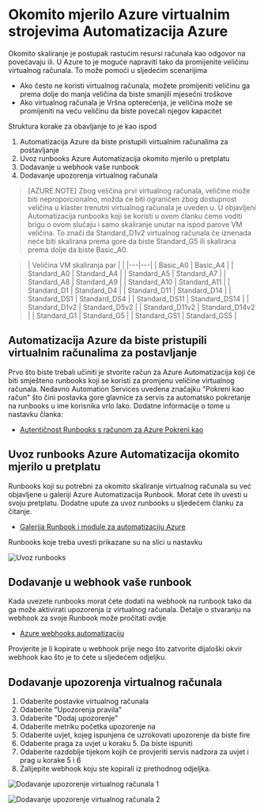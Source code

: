 <properties
    pageTitle="Okomito mjerilo Azure virtualnim strojevima Azure Automatizacija | Microsoft Azure"
    description="Kako okomito u odgovoru nadzor upozorenja s Azure Automatizacija skaliranje virtualnog računala za Windows"
    services="virtual-machines-windows"
    documentationCenter=""
    authors="singhkays"
    manager="timlt"
    editor=""
    tags="azure-resource-manager"/>

<tags
    ms.service="virtual-machines-windows"
    ms.workload="infrastructure-services"
    ms.tgt_pltfrm="vm-windows"
    ms.devlang="na"
    ms.topic="article"
    ms.date="03/29/2016"
    ms.author="singhkay"/>

# <a name="vertically-scale-azure-virtual-machines-with-azure-automation"></a>Okomito mjerilo Azure virtualnim strojevima Automatizacija Azure

Okomito skaliranje je postupak rastućim resursi računala kao odgovor na povećavaju ili. U Azure to je moguće napraviti tako da promijenite veličinu virtualnog računala. To može pomoći u sljedećim scenarijima

- Ako često ne koristi virtualnog računala, možete promijeniti veličinu ga prema dolje do manja veličina da biste smanjili mjesečni troškove
- Ako virtualnog računala je Vršna opterećenja, je veličina može se promijeniti na veću veličinu da biste povećali njegov kapacitet

Struktura korake za obavljanje to je kao ispod

1. Automatizacija Azure da biste pristupili virtualnim računalima za postavljanje
2. Uvoz runbooks Azure Automatizacija okomito mjerilo u pretplatu
3. Dodavanje u webhook vaše runbook
4. Dodavanje upozorenja virtualnog računala

> [AZURE.NOTE] Zbog veličina prvi virtualnog računala, veličine može biti neproporcionalno, možda će biti ograničen zbog dostupnost veličina u klaster trenutni virtualnog računala je uveden u. U objavljeni Automatizacija runbooks koji se koristi u ovom članku ćemo voditi brigu o ovom slučaju i samo skaliranje unutar na ispod parove VM veličina. To znači da Standard_D1v2 virtualnog računala će iznenada neće biti skalirana prema gore da biste Standard_G5 ili skalirana prema dolje da biste Basic_A0.

>| Veličina VM skaliranja par |   |
|---|---|
|  Basic_A0 |  Basic_A4 |
|  Standard_A0 | Standard_A4 |
|  Standard_A5 | Standard_A7  |
|  Standard_A8 | Standard_A9  |
|  Standard_A10 |  Standard_A11 |
|  Standard_D1 |  Standard_D4 |
|  Standard_D11 | Standard_D14  |
|  Standard_DS1 |  Standard_DS4 |
|  Standard_DS11 | Standard_DS14  |
|  Standard_D1v2 |  Standard_D5v2 |
|  Standard_D11v2 |  Standard_D14v2 |
|  Standard_G1 |  Standard_G5 |
|  Standard_GS1 |  Standard_GS5 |

## <a name="setup-azure-automation-to-access-your-virtual-machines"></a>Automatizacija Azure da biste pristupili virtualnim računalima za postavljanje

Prvo što biste trebali učiniti je stvorite račun za Azure Automatizacija koji će biti smješteno runbooks koji se koristi za promjenu veličine virtualnog računala. Nedavno Automation Services uvedena značajku "Pokreni kao račun" što čini postavka gore glavnice za servis za automatsko pokretanje na runbooks u ime korisnika vrlo lako. Dodatne informacije o tome u nastavku članka:

* [Autentičnost Runbooks s računom za Azure Pokreni kao](../automation/automation-sec-configure-azure-runas-account.md)

## <a name="import-the-azure-automation-vertical-scale-runbooks-into-your-subscription"></a>Uvoz runbooks Azure Automatizacija okomito mjerilo u pretplatu

Runbooks koji su potrebni za okomito skaliranje virtualnog računala su već objavljene u galeriji Azure Automatizacija Runbook. Morat ćete ih uvesti u svoju pretplatu. Dodatne upute za uvoz runbooks u sljedećem članku za čitanje.

* [Galerija Runbook i module za automatizaciju Azure](../automation/automation-runbook-gallery.md)

Runbooks koje treba uvesti prikazane su na slici u nastavku

![Uvoz runbooks](./media/virtual-machines-vertical-scaling-automation/scale-runbooks.png)

## <a name="add-a-webhook-to-your-runbook"></a>Dodavanje u webhook vaše runbook

Kada uvezete runbooks morat ćete dodati na webhook na runbook tako da ga može aktivirati upozorenja iz virtualnog računala. Detalje o stvaranju na webhook za svoje Runbook može pročitati ovdje

* [Azure webhooks automatizaciju](../automation/automation-webhooks.md)

Provjerite je li kopirate u webhook prije nego što zatvorite dijaloški okvir webhook kao što je to ćete u sljedećem odjeljku.

## <a name="add-an-alert-to-your-virtual-machine"></a>Dodavanje upozorenja virtualnog računala

1. Odaberite postavke virtualnog računala
2. Odaberite "Upozorenja pravila"
3. Odaberite "Dodaj upozorenje"
4. Odaberite metriku početka upozorenje na
5. Odaberite uvjet, kojeg ispunjena će uzrokovati upozorenje da biste fire
6. Odaberite praga za uvjet u koraku 5. Da biste ispuniti
7. Odaberite razdoblje tijekom kojih će provjeriti servis nadzora za uvjet i prag u korake 5 i 6
8. Zalijepite webhook koju ste kopirali iz prethodnog odjeljka.

![Dodavanje upozorenje virtualnog računala 1](./media/virtual-machines-vertical-scaling-automation/add-alert-webhook-1.png)

![Dodavanje upozorenje virtualnog računala 2](./media/virtual-machines-vertical-scaling-automation/add-alert-webhook-2.png)
